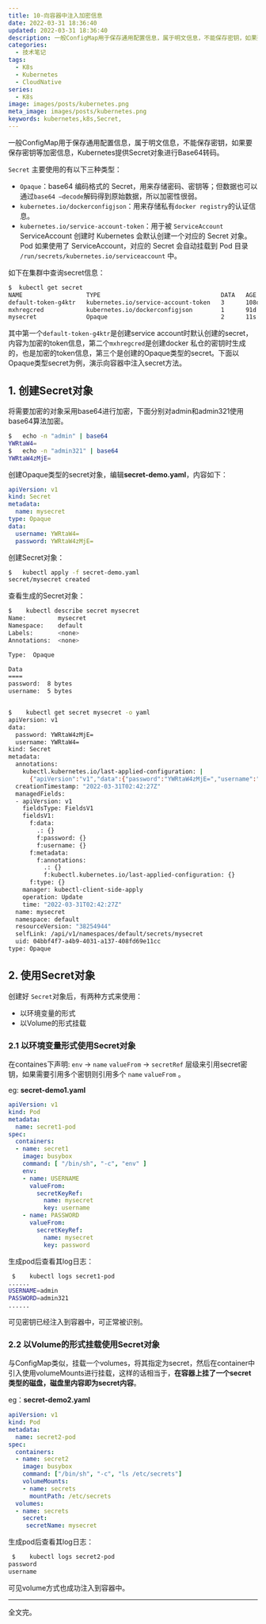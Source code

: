 ```yaml
---
title: 10-向容器中注入加密信息
date: 2022-03-31 18:36:40
updated: 2022-03-31 18:36:40
description: 一般ConfigMap用于保存通用配置信息，属于明文信息，不能保存密钥，如果要保存密钥等加密信息，Kubernetes提供Secret对象进行Base64转码。
categories: 
  - 技术笔记
tags: 
  - K8s
  - Kubernetes
  - CloudNative
series:
  - K8s
image: images/posts/kubernetes.png
meta_image: images/posts/kubernetes.png
keywords: kubernetes,k8s,Secret,
---
```


一般ConfigMap用于保存通用配置信息，属于明文信息，不能保存密钥，如果要保存密钥等加密信息，Kubernetes提供Secret对象进行Base64转码。

`Secret` 主要使用的有以下三种类型：

- `Opaque`：base64 编码格式的 Secret，用来存储密码、密钥等；但数据也可以通过`base64 –decode`解码得到原始数据，所以加密性很弱。
- `kubernetes.io/dockerconfigjson`：用来存储私有`docker registry`的认证信息。
- `kubernetes.io/service-account-token`：用于被 `ServiceAccount` ServiceAccount 创建时 Kubernetes 会默认创建一个对应的 Secret 对象。Pod 如果使用了 ServiceAccount，对应的 Secret 会自动挂载到 Pod 目录 `/run/secrets/kubernetes.io/serviceaccount` 中。

如下在集群中查询secret信息：

```bash
$  kubectl get secret
NAME                  TYPE                                  DATA   AGE
default-token-g4ktr   kubernetes.io/service-account-token   3      108d
mxhregcred            kubernetes.io/dockerconfigjson        1      91d
mysecret              Opaque                                2      11s
```

其中第一个`default-token-g4ktr`是创建service account时默认创建的secret，内容为加密的token信息，第二个`mxhregcred`是创建docker 私仓的密钥时生成的，也是加密的token信息，第三个是创建的Opaque类型的secret。下面以Opaque类型secret为例，演示向容器中注入secret方法。

## 1. 创建Secret对象

将需要加密的对象采用base64进行加密，下面分别对admin和admin321使用base64算法加密。

```bash
$   echo -n "admin" | base64
YWRtaW4=
$   echo -n "admin321" | base64
YWRtaW4zMjE=
```

创建Opaque类型的secret对象，编辑**secret-demo.yaml**，内容如下：

```yaml
apiVersion: v1
kind: Secret
metadata:
  name: mysecret
type: Opaque
data:
  username: YWRtaW4=
  password: YWRtaW4zMjE=
```

创建Secret对象：

```bash
$   kubectl apply -f secret-demo.yaml
secret/mysecret created
```

查看生成的Secret对象：

```bash
$    kubectl describe secret mysecret
Name:         mysecret
Namespace:    default
Labels:       <none>
Annotations:  <none>

Type:  Opaque

Data
====
password:  8 bytes
username:  5 bytes


$    kubectl get secret mysecret -o yaml
apiVersion: v1
data:
  password: YWRtaW4zMjE=
  username: YWRtaW4=
kind: Secret
metadata:
  annotations:
    kubectl.kubernetes.io/last-applied-configuration: |
      {"apiVersion":"v1","data":{"password":"YWRtaW4zMjE=","username":"YWRtaW4="},"kind":"Secret","metadata":{"annotations":{},"name":"mysecret","namespace":"default"},"type":"Opaque"}
  creationTimestamp: "2022-03-31T02:42:27Z"
  managedFields:
  - apiVersion: v1
    fieldsType: FieldsV1
    fieldsV1:
      f:data:
        .: {}
        f:password: {}
        f:username: {}
      f:metadata:
        f:annotations:
          .: {}
          f:kubectl.kubernetes.io/last-applied-configuration: {}
      f:type: {}
    manager: kubectl-client-side-apply
    operation: Update
    time: "2022-03-31T02:42:27Z"
  name: mysecret
  namespace: default
  resourceVersion: "38254944"
  selfLink: /api/v1/namespaces/default/secrets/mysecret
  uid: 04bbf4f7-a4b9-4031-a137-408fd69e11cc
type: Opaque
```



## 2. 使用Secret对象

创建好 `Secret`对象后，有两种方式来使用：

- 以环境变量的形式
- 以Volume的形式挂载

### 2.1 以环境变量形式使用Secret对象

在containes下声明: `env` -> `name` `valueFrom` -> `secretRef` 层级来引用secret密钥，如果需要引用多个密钥则引用多个 `name` `valueFrom` 。

eg: **secret-demo1.yaml**

```yaml
apiVersion: v1
kind: Pod
metadata:
  name: secret1-pod
spec:
  containers:
  - name: secret1
    image: busybox
    command: [ "/bin/sh", "-c", "env" ]
    env:
    - name: USERNAME
      valueFrom:
        secretKeyRef:
          name: mysecret
          key: username
    - name: PASSWORD
      valueFrom:
        secretKeyRef:
          name: mysecret
          key: password
```

生成pod后查看其log日志：

```bash
 $    kubectl logs secret1-pod
......
USERNAME=admin
PASSWORD=admin321
......
```

可见密钥已经注入到容器中，可正常被识别。

### 2.2 以Volume的形式挂载使用Secret对象

与ConfigMap类似，挂载一个volumes，将其指定为secret，然后在container中引入使用volumeMounts进行挂载，这样的话相当于，**在容器上挂了一个secret类型的磁盘，磁盘里内容即为secret内容**。

eg：**secret-demo2.yaml**

```yaml
apiVersion: v1
kind: Pod
metadata:
  name: secret2-pod
spec:
  containers:
  - name: secret2
    image: busybox
    command: ["/bin/sh", "-c", "ls /etc/secrets"]
    volumeMounts:
    - name: secrets
      mountPath: /etc/secrets
  volumes:
  - name: secrets
    secret:
     secretName: mysecret
```

生成pod后查看其log日志：

```bash
 $    kubectl logs secret2-pod
password
username
```

可见volume方式也成功注入到容器中。

--- 

全文完。